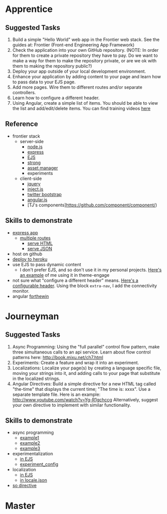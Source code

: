 
# Apprentice

## Suggested Tasks

1. Build a simple "Hello World" web app in the Frontier web stack.  See the guides at: Frontier (Front-end Engineering App Framework)
2. Check the application into your own GitHub repository. (NOTE: In order for them to create a private repository they have to pay.  Do we want to make a way for them to make the repository private, or are we ok with them to making the repository public?)
3. Deploy your app outside of your local development environment.
4. Enhance your application by adding content to your page and learn how to pass data to your EJS page.
5. Add more pages.  Wire them to different routes and/or separate controllers.
6. Learn how to configure a different header.
7. Using Angular, create a simple list of items.  You should be able to view the list and add/edit/delete items.  You can find training videos [here](http://www.youtube.com/watch?v=4EVBg1pNdtc&list=PL1w1q3fL4pmgqpzb-XhG7Clgi67d_OHXz )

## Reference

- frontier stack
  - server-side
    - [node.js](http://nodejs.org/)
    - [express](http://expressjs.com/)
    - [EJS](https://github.com/visionmedia/ejs)
    - [strong](https://github.com/fs-webdev/strong)
    - [asset manager](https://github.com/fs-webdev/asset-manager)
    - experiments
  - client-side
    - [jquery](http://jquery.com/)
    - [inject.js](http://www.injectjs.com/docs/)
    - [twitter bootstrap](http://twitter.github.io/bootstrap/)
    - [angular.js](http://angularjs.org/)
    - [TJ's components]https://github.com/component/component/)

## Skills to demonstrate

- [express app](https://github.com/notablemind/notablemind/blob/master/app.js)
  - [multiple
    routes](https://github.com/notablemind/notablemind/blob/master/app.js#L44)
    - [serve
      HTML](https://github.com/notablemind/notablemind/blob/master/app.js#L41)
    - [serve
      JSON](https://github.com/notablemind/notablemind/blob/master/routes/index.js#L23)
- host on github
- [deploy to heroku](http://notablemind.herokuapp.com/)
- use EJS to pass dynamic content
  - I don't prefer EJS, and so don't use it in my personal projects. [Here's an
    example](https://github.com/fs-webdev/theme-engage/commit/57cbc128dddeda33c1d5b6503b68b905eb53b32e#L2L79)
    of me using it in theme-engage
- not sure what "configure a different header" means. [Here's a configurable
  header](https://github.com/notablemind/notablemind/blob/master/assets/jade/bootstrap.jade#L22). Using the block `extra-nav`, I add the connectivity monitor.
- angular
  [forthewin](https://github.com/notablemind/note/blob/master/template.jade)

# Journeyman

## Suggested Tasks

1. Async Programming:  Using the "full parallel" control flow pattern, make three simultaneous calls to an api service.  Learn about flow control patterns here: http://book.mixu.net/ch7.html
2. Experiments: Create a feature and wrap it into an experiment.
3. Localizations:  Localize your page(s) by creating a language specific file, moving your strings into it, and adding calls to your page that substitute in the localized strings. 
4. Angular Directives: Build a simple directive for a new HTML tag called "the-time" that displays the current time; "The time is: xxxx". Use a separate template file.  Here is an example: http://www.youtube.com/watch?v=Yg-R1gchccg Alternatively, suggest your own directive to implement with similar functionality.

## Skills to demonstrate

- async programming
  - [example1](https://github.com/notablemind/notablemind/blob/master/app.js#L52)
  - [example2](https://github.com/notablemind/runner/blob/master/setup.js#L58)
  - [example3](https://github.com/notablemind/runner/blob/master/setup.js#L22)
- experimentalization
  - [in
    EJS](https://github.com/fs-webdev/theme-engage/blob/master/assets/views/partials/header.ejs#L3)
  - [experiment_config](https://github.com/fs-webdev/shared-ui/blob/master/experiment_config.json#L7)
- localization
  - [in
    EJS](https://github.com/fs-webdev/theme-engage/blob/master/assets/views/partials/singleDropDown.ejs#L35)
  - [in
    locale.json](https://github.com/fs-webdev/theme-engage/blob/master/locales/layout_en.json#L20)
- [so directive](https://github.com/notablemind/note/blob/master/index.js#L24)

# Master

